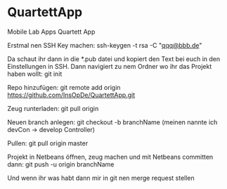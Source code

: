 QuartettApp
===========

Mobile Lab Apps Quartett App

Erstmal nen SSH Key machen:
ssh-keygen -t rsa -C "qqq@bbb.de"


Da schaut ihr dann in die *.pub datei und kopiert den Text bei euch in den Einstellungen in SSH.
Dann navigiert zu nem Ordner wo ihr das Projekt haben wollt:
git init


Repo hinzufügen:
git remote add origin https://github.com/InsOpDe/QuartettApp.git


Zeug runterladen:
git pull origin


Neuen branch anlegen:
git checkout -b branchName
(meinen nannte ich devCon -> develop Controller)

Pullen:
git pull origin master


Projekt in Netbeans öffnen, zeug machen und mit Netbeans committen dann:
git push -u origin branchName


Und wenn ihr was habt dann mir in git nen merge request stellen
